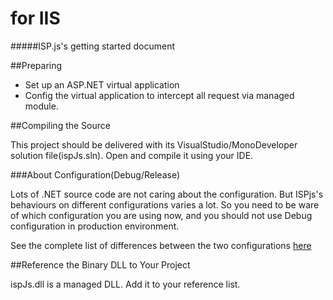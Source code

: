 ﻿for IIS
=================================
#####ISP.js's getting started document

##Preparing

* Set up an ASP.NET virtual application
* Config the virtual application to intercept all request via managed module.

##Compiling the Source

This project should be delivered with its VisualStudio/MonoDeveloper solution file(ispJs.sln). Open and compile it using your IDE. 

###About Configuration(Debug/Release)

Lots of .NET source code are not caring about the configuration. But ISPjs's behaviours on different configurations varies a lot. So you need to be ware of which configuration you are using now, and you should not use Debug configuration in production environment.  

See the complete list of differences between the two configurations [here](Docs-Configurations.en)  

##Reference the Binary DLL to Your Project  

ispJs.dll is a managed DLL. Add it to your reference list.  

 